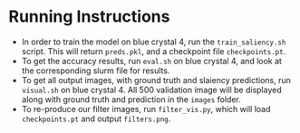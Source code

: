 # Running Instructions
- In order to train the model on blue crystal 4, run the `train_saliency.sh` script. This will return `preds.pkl`, and a checkpoint file `checkpoints.pt`.
- To get the accuracy results, run `eval.sh` on blue crystal 4, and look at the corresponding slurm file for results.
- To get all output images, with ground truth and slaiency predictions, run `visual.sh` on blue crystal 4. All 500 validation image will be displayed along with ground truth and prediction in the `images` folder.
- To re-produce our filter images, run `filter_vis.py`, which will load `checkpoints.pt` and output `filters.png`.
